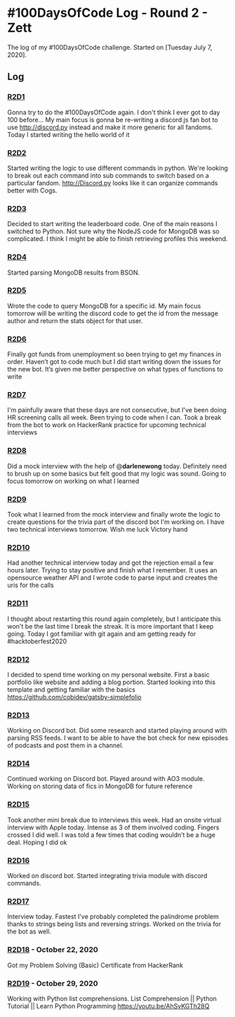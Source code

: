 # #100DaysOfCode Log - Round 2 - Zett

The log of my #100DaysOfCode challenge. Started on [Tuesday July 7, 2020].

## Log

### [R2D1](https://twitter.com/ZettStai/status/1280738867973222400) 
Gonna try to do the #100DaysOfCode again. I don't think I ever got to day 100 before... My main focus is gonna be re-writing a discord.js fan bot to use http://discord.py instead and make it more generic for all fandoms. Today I started writing the hello world of it

### [R2D2](https://twitter.com/ZettStai/status/1281447709212160000?s=20)
Started writing the logic to use different commands in python. We're looking to break out each command into sub commands to switch based on a particular fandom.  http://Discord.py looks like it can organize commands better with Cogs.

### [R2D3](https://twitter.com/ZettStai/status/1281808612201869312?s=20)
Decided to start writing the leaderboard code. One of the main reasons I switched to Python. Not sure why the NodeJS code for MongoDB was so complicated. I think I might be able to finish retrieving profiles this weekend.

### [R2D4](https://twitter.com/ZettStai/status/1282183500888592384?s=20)
Started parsing MongoDB results from BSON.

### [R2D5](https://twitter.com/ZettStai/status/1282547099091890177?s=20)
Wrote the code to query MongoDB for a specific id. My main focus tomorrow will be writing the discord code to get the id from the message author and return the stats object for that user.

### [R2D6](https://twitter.com/ZettStai/status/1283650469089304577?s=20)
Finally got funds from unemployment so been trying to get my finances in order. Haven’t got to code much but I did start writing down the issues for the new bot. It’s given me better perspective on what types of functions to write

### [R2D7](https://twitter.com/ZettStai/status/1284350988862668800?s=20)
I'm painfully aware that these days are not consecutive, but I've been doing HR screening calls all week. Been trying to code when I can. Took a break from the bot to work on HackerRank practice for upcoming technical interviews

### [R2D8](https://twitter.com/ZettStai/status/1284714306139942913?s=20)
Did a mock interview with the help of @__darlenewong__ today. Definitely need to brush up on some basics but felt good that my logic was sound. Going to focus tomorrow on working on what I learned

### [R2D9](https://twitter.com/ZettStai/status/1286555077927305216?s=20)
Took what I learned from the mock interview and finally wrote the logic to create questions for the trivia part of the discord bot I'm working on. I have two technical interviews tomorrow. Wish me luck Victory hand

### [R2D10](https://twitter.com/ZettStai/status/1288008452191563778?s=20)
Had another technical interview today and got the rejection email a few hours later. Trying to stay positive and finish what I remember. It uses an opensource weather API and I wrote code to parse input and creates the uris for the calls

### [R2D11](https://twitter.com/ZettStai/status/1288008452191563778?s=20)
I thought about restarting this round again completely, but I anticipate this won't be the last time I break the streak. It is more important that I keep going. Today I got familiar with git again and am getting ready for #hacktoberfest2020

### [R2D12](https://twitter.com/ZettStai/status/1312287751560019968?s=20)
I decided to spend time working on my personal website. First a basic portfolio like website and adding a blog portion. Started looking into this template and getting familiar with the basics https://github.com/cobidev/gatsby-simplefolio

### [R2D13](https://twitter.com/ZettStai/status/1312657030419685376?s=20)
Working on Discord bot. Did some research and started playing around with parsing RSS feeds. I want to be able to have the bot check for new episodes of podcasts and post them in a channel.

### [R2D14](https://twitter.com/ZettStai/status/1312999478534664192?s=20)
Continued working on Discord bot. Played around with AO3 module. Working on storing data of fics in MongoDB for future reference

### [R2D15](https://twitter.com/ZettStai/status/1314464870289477632?s=20)
Took another mini break due to interviews this week. Had an onsite virtual interview with Apple today. Intense as 3 of them involved coding. Fingers crossed I did well. I was told a few times that coding wouldn’t be a huge deal. Hoping I did ok

### [R2D16](https://twitter.com/ZettStai/status/1316617198488625152?s=20)
Worked on discord bot. Started integrating trivia module with discord commands.

### [R2D17](https://twitter.com/ZettStai/status/1318777729492287489?s=20)
Interview today. Fastest I've probably completed the palindrome problem thanks to strings being lists and reversing strings. Worked on the trivia for the bot as well.

### [R2D18](https://twitter.com/ZettStai/status/1321851656271622144?s=20) - October 22, 2020
Got my Problem Solving (Basic) Certificate from HackerRank

### [R2D19](https://twitter.com/ZettStai/status/1321851657559240705?s=20) - October 29, 2020
Working with Python list comprehensions. List Comprehension  ||  Python Tutorial  ||  Learn Python Programming https://youtu.be/AhSvKGTh28Q 


